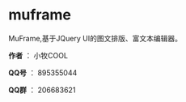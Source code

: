 # muframe

MuFrame,基于JQuery UI的图文排版、富文本编辑器。


**作者** ： 小牧COOL

**QQ号** ： 895355044

**QQ群** ： 206683621
